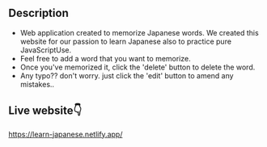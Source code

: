 ## Description

- Web application created to memorize Japanese words. We created this website for our passion to learn Japanese also to practice pure JavaScriptUse.
- Feel free to add a word that you want to memorize.
- Once you've memorized it, click the 'delete' button to delete the word.
- Any typo?? don't worry. just click the 'edit' button to amend any mistakes..

## Live website👇

https://learn-japanese.netlify.app/
